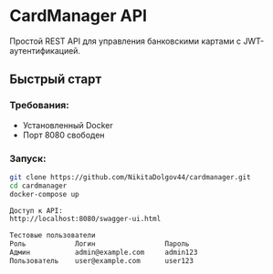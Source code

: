 # CardManager API

Простой REST API для управления банковскими картами с JWT-аутентификацией.

## Быстрый старт

### Требования:
- Установленный Docker
- Порт 8080 свободен

### Запуск:
```bash
git clone https://github.com/NikitaDolgov44/cardmanager.git
cd cardmanager
docker-compose up

Доступ к API:
http://localhost:8080/swagger-ui.html

Тестовые пользователи
Роль	        Логин	              Пароль
Админ	        admin@example.com	  admin123
Пользователь	user@example.com	  user123
